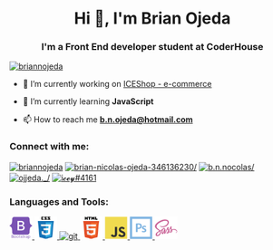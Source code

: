 <h1 align="center">Hi 👋, I'm Brian Ojeda</h1>
<h3 align="center">I'm a Front End developer student at CoderHouse</h3>

<p align="left"> <a href="https://twitter.com/briannojeda" target="blank"><img src="https://img.shields.io/twitter/follow/briannojeda?logo=twitter&style=for-the-badge" alt="briannojeda" /></a> </p>

- 🔭 I’m currently working on [ICEShop - e-commerce](https://github.com/Icey2862/E-commerce-ICEShop)

- 🌱 I’m currently learning **JavaScript**

- 📫 How to reach me **b.n.ojeda@hotmail.com**

<h3 align="left">Connect with me:</h3>
<p align="left">
<a href="https://twitter.com/briannojeda" target="blank"><img align="center" src="https://raw.githubusercontent.com/rahuldkjain/github-profile-readme-generator/master/src/images/icons/Social/twitter.svg" alt="briannojeda" height="30" width="40" /></a>
<a href="https://linkedin.com/in/brian-nicolas-ojeda-346136230/" target="blank"><img align="center" src="https://raw.githubusercontent.com/rahuldkjain/github-profile-readme-generator/master/src/images/icons/Social/linked-in-alt.svg" alt="brian-nicolas-ojeda-346136230/" height="30" width="40" /></a>
<a href="https://fb.com/b.n.nocolas/" target="blank"><img align="center" src="https://raw.githubusercontent.com/rahuldkjain/github-profile-readme-generator/master/src/images/icons/Social/facebook.svg" alt="b.n.nocolas/" height="30" width="40" /></a>
<a href="https://instagram.com/ojjeda._/" target="blank"><img align="center" src="https://raw.githubusercontent.com/rahuldkjain/github-profile-readme-generator/master/src/images/icons/Social/instagram.svg" alt="ojjeda._/" height="30" width="40" /></a>
<a href="https://discord.gg/i𝓬𝓮𝔂#4161" target="blank"><img align="center" src="https://raw.githubusercontent.com/rahuldkjain/github-profile-readme-generator/master/src/images/icons/Social/discord.svg" alt="i𝓬𝓮𝔂#4161" height="30" width="40" /></a>
</p>

<h3 align="left">Languages and Tools:</h3>
<p align="left"> <a href="https://getbootstrap.com" target="_blank" rel="noreferrer"> <img src="https://raw.githubusercontent.com/devicons/devicon/master/icons/bootstrap/bootstrap-plain-wordmark.svg" alt="bootstrap" width="40" height="40"/> </a> <a href="https://www.w3schools.com/css/" target="_blank" rel="noreferrer"> <img src="https://raw.githubusercontent.com/devicons/devicon/master/icons/css3/css3-original-wordmark.svg" alt="css3" width="40" height="40"/> </a> <a href="https://git-scm.com/" target="_blank" rel="noreferrer"> <img src="https://www.vectorlogo.zone/logos/git-scm/git-scm-icon.svg" alt="git" width="40" height="40"/> </a> <a href="https://www.w3.org/html/" target="_blank" rel="noreferrer"> <img src="https://raw.githubusercontent.com/devicons/devicon/master/icons/html5/html5-original-wordmark.svg" alt="html5" width="40" height="40"/> </a> <a href="https://developer.mozilla.org/en-US/docs/Web/JavaScript" target="_blank" rel="noreferrer"> <img src="https://raw.githubusercontent.com/devicons/devicon/master/icons/javascript/javascript-original.svg" alt="javascript" width="40" height="40"/> </a> <a href="https://www.photoshop.com/en" target="_blank" rel="noreferrer"> <img src="https://raw.githubusercontent.com/devicons/devicon/master/icons/photoshop/photoshop-line.svg" alt="photoshop" width="40" height="40"/> </a> <a href="https://sass-lang.com" target="_blank" rel="noreferrer"> <img src="https://raw.githubusercontent.com/devicons/devicon/master/icons/sass/sass-original.svg" alt="sass" width="40" height="40"/> </a> </p>


